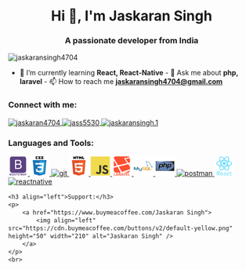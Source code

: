 <h1 align="center">Hi 👋, I'm Jaskaran Singh</h1>
<h3 align="center">A passionate developer from India</h3>

<p align="left">
    <img src="https://komarev.com/ghpvc/?username=jaskaransingh4704&label=Profile%20views&color=0e75b6&style=flat" alt="jaskaransingh4704" />
</p>

- 🌱 I’m currently learning **React, React-Native** - 💬 Ask me about **php, laravel** - 📫 How to reach me **jaskaransingh4704@gmail.com**

<h3 align="left">Connect with me:</h3>
<p align="left">
    <a href="https://twitter.com/jaskaran4704" target="blank">
        <img align="center" src="https://cdn.jsdelivr.net/npm/simple-icons@3.0.1/icons/twitter.svg" alt="jaskaran4704" height="30" width="40" />
    </a>
    <a href="https://fb.com/jass5530" target="blank">
        <img align="center" src="https://cdn.jsdelivr.net/npm/simple-icons@3.0.1/icons/facebook.svg" alt="jass5530" height="30" width="40" />
    </a>
    <a href="https://instagram.com/jaskaransingh.1" target="blank">
        <img align="center" src="https://cdn.jsdelivr.net/npm/simple-icons@3.0.1/icons/instagram.svg" alt="jaskaransingh.1" height="30" width="40" />
    </a>
</p>

<h3 align="left">Languages and Tools:</h3>
<p align="left">
    <a href="https://getbootstrap.com" target="_blank">
        <img src="https://raw.githubusercontent.com/devicons/devicon/master/icons/bootstrap/bootstrap-plain-wordmark.svg" alt="bootstrap" width="40" height="40" />
    </a>
    <a href="https://www.w3schools.com/css/" target="_blank">
        <img src="https://raw.githubusercontent.com/devicons/devicon/master/icons/css3/css3-original-wordmark.svg" alt="css3" width="40" height="40" />
    </a>
    <a href="https://git-scm.com/" target="_blank">
        <img src="https://www.vectorlogo.zone/logos/git-scm/git-scm-icon.svg" alt="git" width="40" height="40" />
    </a>
    <a href="https://www.w3.org/html/" target="_blank">
        <img src="https://raw.githubusercontent.com/devicons/devicon/master/icons/html5/html5-original-wordmark.svg" alt="html5" width="40" height="40" />
    </a>
    <a href="https://developer.mozilla.org/en-US/docs/Web/JavaScript" target="_blank">
        <img src="https://raw.githubusercontent.com/devicons/devicon/master/icons/javascript/javascript-original.svg" alt="javascript" width="40" height="40" />
    </a>
    <a href="https://laravel.com/" target="_blank">
        <img src="https://raw.githubusercontent.com/devicons/devicon/master/icons/laravel/laravel-plain-wordmark.svg" alt="laravel" width="40" height="40" />
    </a>
    <a href="https://www.mysql.com/" target="_blank">
        <img src="https://raw.githubusercontent.com/devicons/devicon/master/icons/mysql/mysql-original-wordmark.svg" alt="mysql" width="40" height="40" />
    </a>
    <a href="https://www.php.net" target="_blank">
        <img src="https://raw.githubusercontent.com/devicons/devicon/master/icons/php/php-original.svg" alt="php" width="40" height="40" />
    </a>
    <a href="https://postman.com" target="_blank">
        <img src="https://www.vectorlogo.zone/logos/getpostman/getpostman-icon.svg" alt="postman" width="40" height="40" />
    </a>
    <a href="https://reactjs.org/" target="_blank">
        <img src="https://raw.githubusercontent.com/devicons/devicon/master/icons/react/react-original-wordmark.svg" alt="react" width="40" height="40" />
    </a>
    <a href="https://reactnative.dev/" target="_blank">
        <img src="https://reactnative.dev/img/header_logo.svg" alt="reactnative" width="40" height="40" />
    </a>
    </p>

    <h3 align="left">Support:</h3>
    <p>
        <a href="https://www.buymeacoffee.com/Jaskaran Singh">
            <img align="left" src="https://cdn.buymeacoffee.com/buttons/v2/default-yellow.png" height="50" width="210" alt="Jaskaran Singh" />
        </a>
    </p>
    <br>
